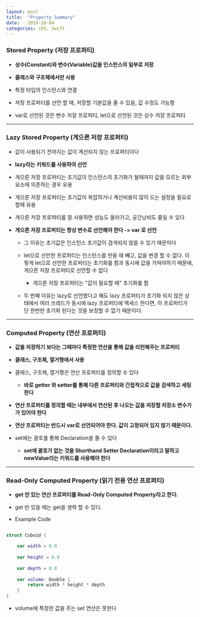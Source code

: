 ```yaml
---
layout: post
title:  "Property Summary"
date:   2019-10-04
categories: iOS, Swift
---
```


### Stored Property (저장 프로퍼티)

- **상수(Constant)와 변수(Variable)값을 인스턴스의 일부로 저장**

- **클래스와 구조체에서만 사용**

- 특정 타입의 인스턴스와 연결

- 저장 프로퍼티를 선언 할 때, 저장할 기본값을 줄 수 있음, 값 수정도 가능함

- var로 선언된 것은 변수 저장 프로퍼티, let으로 선언된 것은 상수 저장 프로퍼티

- - -

### Lazy Stored Property (게으른 저장 프로퍼티)

- 값이 사용되기 전까지는 값이 계산되지 않는 프로퍼티이다

- **lazy라는 키워드를 사용하여 선언**

- 게으른 저장 프로퍼티는 초기값이 인스턴스의 초기화가 될때까지 값을 모르는 외부요소에 의존하는 경우 유용

- 게으른 저장 프로퍼티는 초기값이 복잡하거나 계산비용이 많이 드는 설정을 필요로 할때 유용

- 게으른 저장 프로퍼티를 잘 사용하면 성능도 올라가고, 공간낭비도 줄일 수 있다

- **게으른 저장 프로퍼티는 항상 변수로 선언해야 한다 -> var 로 선언**

    - 그 이유는 초기값은 인스턴스 초기값이 검색되지 않을 수 있기 때문이다
    
    - let으로 선언한 프로퍼티는 인스턴스를 만들 때 빼고, 값을 변경 할 수 없다. 이렇게 let으로 선언한 프로퍼티는 초기화를 함과 동시에 값을 가져야하기 때문에, 게으른 저장 프로퍼티로 선언할 수 없다
    
        - 게으른 저장 프로퍼티는 "값이 필요할 때" 초기화를 함
        
    - 두 번째 이유는 lazy로 선언했다고 해도 lazy 프로퍼티가 초기화 되지 않은 상태에서 여러 쓰레드가 동시에 lazy 프로퍼티에 엑세스 한다면, 이 프로퍼티가 단 한번만 초기화 된다는 것을 보장할 수 없기 때문이다.
    
- - -

### Computed Property (연산 프로퍼티)

- **값을 저장하기 보다는 그때마다 특정한 연산을 통해 값을 리턴해주는 프로퍼티**

- **클래스, 구조체, 열거형애서 사용**

- 클래스, 구조체, 열거형은 연산 프로퍼티를 정의할 수 있다

    - **바로 getter 와 setter를 통해 다른 프로퍼티와 간접적으로 값을 검색하고 세팅한다**
    
- **연산 프로퍼티를 정의할 때는 내부에서 연산된 후 나오는 값을 저장할 저장소 변수가가 있어야 한다**

- **연산 프로퍼티는 반드시 var로 선언되어야 한다. 값이 고정되어 있지 않기 때문이다.**

- set에는 괄호를 통해 Declaration을 줄 수 있다

    - **set에 괄호가 없는 것을 Shorthand Setter Declaration이라고 말하고 newValue라는 키워드를 사용해야 한다**
    
- - -

### Read-Only Computed Property (읽기 전용 연산 프로퍼티)

- **get 만 있는 연산 프로퍼티를 Read-Only Computed Property라고 한다.**

- get 만 있을 때는 get을 생략 할 수 있다.

- Example Code

```swift

struct Cuboid {

    var width = 0.0
    
    var height = 0.0
    
    var depth = 0.0
    
    var volume: Double {
        return width * height * depth
    }
}
```

- volume에 특정한 값을 주는 set 연산은 못한다